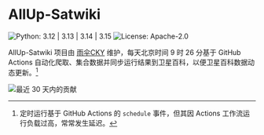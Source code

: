 # AllUp-Satwiki

![Python: 3.12 | 3.13 | 3.14 | 3.15](https://img.shields.io/badge/Python-3.12%20%7C%203.13%20%7C%203.14%20%7C%203.15-python?style=social&logo=python&logoColor=blue) ![License: Apache-2.0](https://img.shields.io/github/license/yusancky/AllUp-Satwiki?style=social)

AllUp-Satwiki 项目由 [雨伞CKY](https://github.com/yusancky) 维护，每天北京时间 9 时 26 分基于 GitHub Actions 自动化爬取、集合数据并同步运行结果到卫星百科，以便卫星百科数据动态更新。[^1]

![最近 30 天内的贡献](https://repobeats.axiom.co/api/embed/3c013245586cfcc386dd553450db134d7617991c.svg)

[^1]: 定时运行基于 GitHub Actions 的 `schedule` 事件，但其因 Actions 工作流运行负载过高，常常发生延迟。
